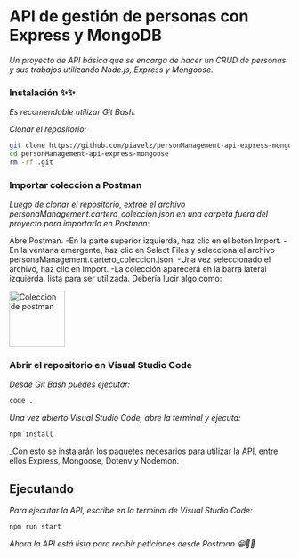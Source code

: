 # API de gestión de personas con Express y MongoDB

_Un proyecto de API básica que se encarga de hacer un CRUD de personas y sus trabajos utilizando Node.js, Express y Mongoose._

### Instalación ✨✨

_Es recomendable utilizar Git Bash._

_Clonar el repositorio:_

```bash
git clone https://github.com/piavelz/personManagement-api-express-mongoose.git
cd personManagement-api-express-mongoose
rm -rf .git
```
### Importar colección a Postman

_Luego de clonar el repositorio, extrae el archivo personaManagement.cartero_coleccion.json en una carpeta fuera del proyecto para importarlo en Postman:_

Abre Postman.
-En la parte superior izquierda, haz clic en el botón Import.
-En la ventana emergente, haz clic en Select Files y selecciona el archivo personaManagement.cartero_coleccion.json.
-Una vez seleccionado el archivo, haz clic en Import.
-La colección aparecerá en la barra lateral izquierda, lista para ser utilizada.
Debería lucir algo como:

<img src="[ruta/de/tu-imagen.png](https://github.com/user-attachments/assets/374c40d9-6ba2-41e3-9d30-ef30ba3cc8e4)" alt="Coleccion de postman" width="auto" height="100px">



### Abrir el repositorio en Visual Studio Code
_Desde Git Bash puedes ejecutar:_
```bash
code .
```

_Una vez abierto Visual Studio Code, abre la terminal y ejecuta:_

```bash
npm install
```
_Con esto se instalarán los paquetes necesarios para utilizar la API, entre ellos Express, Mongoose, Dotenv y Nodemon. _



## Ejecutando 

_Para ejecutar la API, escribe en la terminal de Visual Studio Code:_
```bash
npm run start
```


_Ahora la API está lista para recibir peticiones desde Postman 😁👍🏻_
